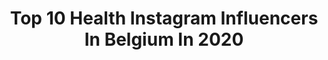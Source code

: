 ---
title: Top 10 Health Instagram Influencers In Belgium In 2020
description: >-
  Find top health Instagram influencers in Belgium in 2020. Most popular hashtags: #ad #belgianblogger #prettylittleiiinspo #igersbelgium.
platform: Instagram
profiles:
  - username: "hi.itsjolienn"
    fullname: >-
      JOLIEN
    location: "Belgium"
    followers: 7666
    engagement: 1079
    commentsToLikes: 0.100878
    id: ck5hhlx278wrn0i11oms8mi5w
    verified: false
    hashtags: "#fashionbloggerstyle, #skincareproducts, #skincaretips, #bbloggers"
  - username: "katiadellafaille"
    fullname: >-
      Katia della Faille
    location: "Belgium"
    followers: 7400
    engagement: 1169
    commentsToLikes: 0.056756
    id: ck5hde0gvmwvf0i11kruz2zq5
    verified: false
    hashtags: "#cyclinglife, #inspiration2020, #sundayrunday, #paris"
  - username: "lauralynnsworld"
    fullname: >-
      LAURA ✌🏼
    location: "Belgium"
    followers: 31135
    engagement: 350
    commentsToLikes: 0.106376
    id: ck5zsblasy6uy0i149dirvmoh
    verified: false
    hashtags: "#daretoeatfrozen, #springfashion, #staysafe, #cappuccino"
  - username: "magzzfit"
    fullname: >-
      🌸 MAGALI 🌸
    location: "Belgium"
    followers: 6982
    engagement: 1466
    commentsToLikes: 0.059810
    id: ck15t7ms7gq4z0i19nr9yidau
    verified: false
    hashtags: "#women, #motivation, #fitnessjourney, #igfitfam"
  - username: "tinepriem"
    fullname: >-
      Tine Priem
    location: "Belgium"
    followers: 42095
    engagement: 429
    commentsToLikes: 0.015603
    id: ck15r39qz5xbr0i19n3jmhjsc
    verified: false
    hashtags: "#fitness, #extensions, #newprojectcomingup, #lovemyjob"
  - username: "ellemieke_vermolen"
    fullname: >-
      ELLEMIEKE VERMOLEN
    location: "Belgium"
    followers: 88262
    engagement: 405
    commentsToLikes: 0.036628
    id: ck6u9b3mywipj0j71damlxkm8
    verified: true
    hashtags: "#newthingsarecoming, #josha, #stormciara, #josha"
  - username: "farahinthesun"
    fullname: >-
      Farah Cuyvers 🐆 Expeditie R.
    location: "Belgium"
    followers: 17640
    engagement: 212
    commentsToLikes: 0.024536
    id: ck8sww3oafgbo0j783e3x97z0
    verified: false
    hashtags: "#mvmtspain, #jointhemvmt, #inthefitness, #dreamcometrue"
  - username: "paulienmullaertx"
    fullname: >-
      Paulien 🌸
    location: "Belgium"
    followers: 4282
    engagement: 2214
    commentsToLikes: 0.307153
    id: ck6ug78751blj0j71o6k140kl
    verified: false
    hashtags: "#fitgram, #wiwtoday, #instabruges, #leapyearbirthday"
  - username: "nathaliemeskensofficial"
    fullname: >-
      Nathalie Meskens
    location: "Belgium"
    followers: 201164
    engagement: 983
    commentsToLikes: 0.019378
    id: ck15q8ikm1ls10i1929c6dm67
    verified: false
    hashtags: "#samentegencorona, #cybex, #alcoholvrij, #relax"
  - username: "marielifeness"
    fullname: >-
      Marie Thomas
    location: "Belgium"
    followers: 37132
    engagement: 353
    commentsToLikes: 0.084750
    id: ck8t0oudfsqvp0j785t39qn0x
    verified: false
    hashtags: "#concoursphone, #laptop, #prize, #igersbelgium"
---
